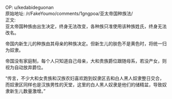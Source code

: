 
OP: u/kedabideguonan  
原始地址: /r/FakeYoumo/comments/1gngpoa/亚太帝国种族法/  
正文:  
亚太帝国种族由出生决定，终身无法改变，各种族只准使用该种族姓氏，终身无法改名。

帝国内新生儿的种族由其母亲的种族决定。但新生儿的肤色不是黄色时，将统一归为奴隶。

帝国没有家庭制，每个人只知道自己母亲，大和贵族爵位跟随母系，若没产女，则视为自动放弃爵位。

“传言，不少大和女贵族和汉族农妇喜欢跑到奴隶区去和白人黑人奴隶整日交合，而奴隶区同样也是汉族男性的天堂，这里的白人黑人奴隶是他们的储精盆，导致奴隶新生儿数量激增。”


